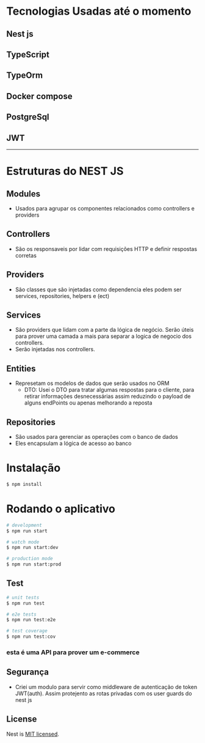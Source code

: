 # Tecnologias Usadas até o momento

## Nest js
## TypeScript
## TypeOrm
## Docker compose
## PostgreSql
## JWT
<hr/>

# Estruturas do NEST JS
## Modules
- Usados para agrupar os componentes relacionados como controllers e providers
## Controllers
- São os responsaveis por lidar com requisições HTTP e definir respostas corretas
##  Providers
- São classes que são injetadas como dependencia eles podem ser services, repositories, helpers e (ect)
## Services
- São providers que lidam com a parte da lógica de negócio. Serão úteis para prover uma camada a mais para separar a logica de negocio dos controllers.
- Serão injetadas nos controllers.
## Entities
- Represetam os modelos de dados que serão usados no ORM
  - DTO: Usei o DTO para tratar algumas respostas para o cliente, para retirar informações desnecessárias assim reduzindo o payload de alguns endPoints ou apenas melhorando a reposta
## Repositories
- São usados para gerenciar as operações com o banco de dados
- Eles encapsulam a lógica de acesso ao banco
  
# Instalação
```bash
$ npm install
```
# Rodando o aplicativo

```bash
# development
$ npm run start

# watch mode
$ npm run start:dev

# production mode
$ npm run start:prod
```

## Test

```bash
# unit tests
$ npm run test

# e2e tests
$ npm run test:e2e

# test coverage
$ npm run test:cov
```
### esta é uma API para prover um e-commerce

## Segurança
- Criei um modulo para servir como middleware de autenticação de token JWT(auth). Assim protejento as rotas privadas com os user guards do nest js
## License

Nest is [MIT licensed](LICENSE).
